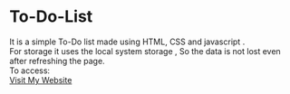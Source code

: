 # To-Do-List
It is a simple To-Do list made using HTML, CSS and javascript . <br>
For storage it uses the local system storage , So the data is not lost even after refreshing the page. <br>
To access: <br>
[Visit My Website](to-do-by-d.netlify.app)
